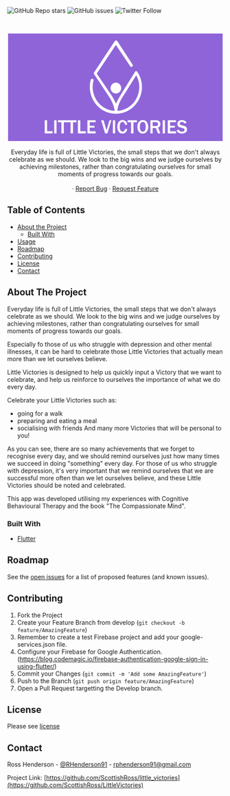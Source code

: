 
![GitHub Repo stars](https://img.shields.io/github/stars/ScottishRoss/little_victories?style=for-the-badge)
![GitHub issues](https://img.shields.io/github/issues-raw/scottishross/little_victories?style=for-the-badge)
![Twitter Follow](https://img.shields.io/twitter/follow/Rhenderson91?style=for-the-badge)

<!-- PROJECT LOGO -->
<br />
<p align="center">
  <a href="https://github.com/ScottishRoss/little_victories">
    <img src="https://github.com/ScottishRoss/LittleVictories/blob/Release/Images/LV%20Big.png?raw=true" alt="Logo" width="500" height="250">
  </a>

  <p align="center">
    Everyday life is full of Little Victories, the small steps that we don't always celebrate as we should. We look to the big wins and we judge ourselves by achieving milestones, rather than congratulating ourselves for small moments of progress towards our goals.
    <br />
    <br />
    ·
    <a href="https://github.com/scottishross/little_victories/issues">Report Bug</a>
    ·
    <a href="https://github.com/scottishross/little_victories/issues">Request Feature</a>
  </p>


<!-- TABLE OF CONTENTS -->
## Table of Contents

* [About the Project](#about-the-project)
  * [Built With](#built-with)
* [Usage](#usage)
* [Roadmap](#roadmap)
* [Contributing](#contributing)
* [License](#license)
* [Contact](#contact)

<!-- ABOUT THE PROJECT -->
## About The Project

Everyday life is full of Little Victories, the small steps that we don't always celebrate as we should. We look to the big wins and we judge ourselves by achieving milestones, rather than congratulating ourselves for small moments of progress towards our goals.

Especially fo those of us who struggle with depression and other mental illnesses, it can be hard to celebrate those Little Victories that actually mean more than we let ourselves believe.

Little Victories is designed to help us quickly input a Victory that we want to celebrate, and help us reinforce to ourselves the importance of what we do every day.

Celebrate your Little Victories such as:
- going for a walk
- preparing and eating a meal
- socialising with friends
And many more Victories that will be personal to you!

As you can see, there are so many achievements that we forget to recognise every day, and we should remind ourselves just how many times we succeed in doing "something" every day. For those of us who struggle with depression, it's very important that we remind ourselves that we are successful more often than we let ourselves believe, and these Little Victories should be noted and celebrated.

This app was developed utilising my experiences with Cognitive Behavioural Therapy and the book "The Compassionate Mind".


### Built With

* [Flutter](https://flutter.dev/)

<!-- ROADMAP -->
## Roadmap

See the [open issues](https://github.com/scottishross/little_victories/issues) for a list of proposed features (and known issues).

<!-- CONTRIBUTING -->
## Contributing

1. Fork the Project
2. Create your Feature Branch from develop (`git checkout -b feature/AmazingFeature`)
3. Remember to create a test Firebase project and add your google-services.json file. 
4. Configure your Firebase for Google Authentication. (https://blog.codemagic.io/firebase-authentication-google-sign-in-using-flutter/)
5. Commit your Changes (`git commit -m 'Add some AmazingFeature'`)
6. Push to the Branch (`git push origin feature/AmazingFeature`)
7. Open a Pull Request targetting the Develop branch.


<!-- LICENSE -->
## License

Please see [license](https://github.com/scottishross/little_victories/LICENCE)


<!-- CONTACT -->
## Contact

Ross Henderson - [@RHenderson91](https://twitter.com/RHenderson91) - rphenderson91@gmail.com

Project Link: [https://github.com/ScottishRoss/little_victories](https://github.com/ScottishRoss/LittleVictories)

 
